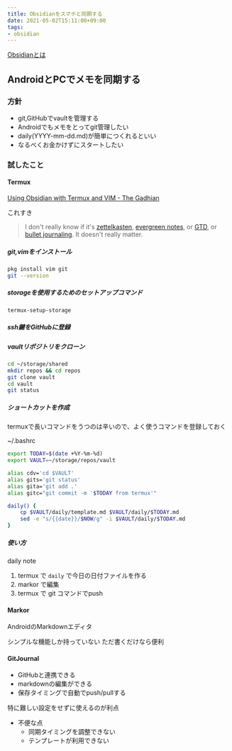 ```yaml
---
title: Obsidianをスマホと同期する
date: 2021-05-02T15:11:00+09:00
tags:
- obsidian
---
```


[Obsidianとは](note/Obsidianとは.md)

## AndroidとPCでメモを同期する

### 方針

* git,GitHubでvaultを管理する
* Androidでもメモをとってgit管理したい
* daily(YYYY-mm-dd.md)が簡単につくれるといい
* なるべくお金かけずにスタートしたい

### 試したこと

#### Termux

[Using Obsidian with Termux and VIM - The Gadhian](https://www.thegadhian.com/posts/using-obsidian-with-termux-and-vim/)

これすき

 > 
 > I don't really know if it's [zettelkasten](https://zettelkasten.de/posts/overview/#the-introduction-to-the-zettelkasten-method), [evergreen notes](https://notes.andymatuschak.org/Evergreen_notes), or [GTD](https://gettingthingsdone.com/what-is-gtd/), or [bullet journaling](https://bulletjournal.com/). It doesn't really matter.

##### git,vimをインストール

````sh
pkg install vim git
git --version
````

##### storageを使用するためのセットアップコマンド

````sh
termux-setup-storage
````

##### ssh鍵をGitHubに登録

##### vaultリポジトリをクローン

````sh
cd ~/storage/shared
mkdir repos && cd repos
git clone vault
cd vault
git status
````

##### ショートカットを作成

termuxで長いコマンドをうつのは辛いので、よく使うコマンドを登録しておく

~/.bashrc

````sh
export TODAY=$(date +%Y-%m-%d)
export VAULT=~/storage/repos/vault

alias cdv='cd $VAULT'
alias gits='git status'
alias gita='git add .'
alias gitc="git commit -m '$TODAY from termux'"

daily() {
	cp $VAULT/daily/template.md $VAULT/daily/$TODAY.md
	sed -e "s/{{date}}/$NOW/g" -i $VAULT/daily/$TODAY.md
}
````

##### 使い方

daily note

1. termux で `daily` で今日の日付ファイルを作る
1. markor で編集
1. termux で git コマンドでpush

#### Markor

AndroidのMarkdownエディタ

シンプルな機能しか持っていない
ただ書くだけなら便利

#### GitJournal

* GitHubと連携できる
* markdownの編集ができる
* 保存タイミングで自動でpush/pullする

特に難しい設定をせずに使えるのが利点

* 不便な点
  * 同期タイミングを調整できない
  * テンプレートが利用できない
